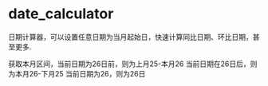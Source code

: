 # date_calculator

日期计算器，可以设置任意日期为当月起始日，快速计算同比日期、环比日期，甚至更多.

获取本月区间，当前日期为26日前，则为上月25-本月26
当前日期在26日后，则为本月26-下月25
当前日期为26，则为26日

